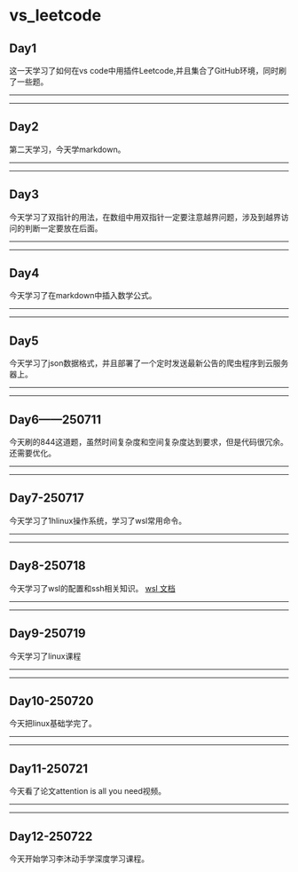 # vs_leetcode

 Day1
 -
这一天学习了如何在vs code中用插件Leetcode,并且集合了GitHub环境，同时刷了一些题。
- - -
** *

## Day2
第二天学习，今天学markdown。 

*** 
- - -
## Day3
今天学习了双指针的用法，在数组中用双指针一定要注意越界问题，涉及到越界访问的判断一定要放在后面。 
***
- - -

## Day4
今天学习了在markdown中插入数学公式。
***

- - -
## Day5
今天学习了json数据格式，并且部署了一个定时发送最新公告的爬虫程序到云服务器上。
***
- - -
## Day6——250711
今天刷的844这道题，虽然时间复杂度和空间复杂度达到要求，但是代码很冗余。还需要优化。
- - -
***
## Day7-250717
今天学习了1hlinux操作系统，学习了wsl常用命令。
- - -
* * *
## Day8-250718
今天学习了wsl的配置和ssh相关知识。
 [wsl 文档](https://learn.microsoft.com/zh-cn/windows/wsl/wsl-config)
 ***
 - - -
 ## Day9-250719
 今天学习了linux课程
 ***
 - - -
 ## Day10-250720
 今天把linux基础学完了。
 ***
 - - -
 ## Day11-250721
 今天看了论文attention is all you need视频。
 ***
 - - -
 ## Day12-250722
 今天开始学习李沐动手学深度学习课程。